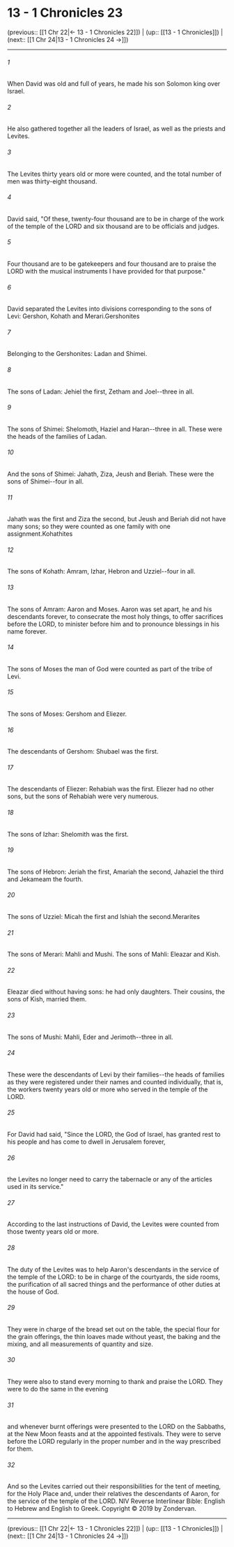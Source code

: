 # 13 - 1 Chronicles 23

(previous:: [[1 Chr 22|← 13 - 1 Chronicles 22]]) | (up:: [[13 - 1 Chronicles]]) | (next:: [[1 Chr 24|13 - 1 Chronicles 24 →]])

***


###### 1 
When David was old and full of years, he made his son Solomon king over Israel. 

###### 2 
He also gathered together all the leaders of Israel, as well as the priests and Levites. 

###### 3 
The Levites thirty years old or more were counted, and the total number of men was thirty-eight thousand. 

###### 4 
David said, "Of these, twenty-four thousand are to be in charge of the work of the temple of the LORD and six thousand are to be officials and judges. 

###### 5 
Four thousand are to be gatekeepers and four thousand are to praise the LORD with the musical instruments I have provided for that purpose." 

###### 6 
David separated the Levites into divisions corresponding to the sons of Levi: Gershon, Kohath and Merari.Gershonites 

###### 7 
Belonging to the Gershonites: Ladan and Shimei. 

###### 8 
The sons of Ladan: Jehiel the first, Zetham and Joel--three in all. 

###### 9 
The sons of Shimei: Shelomoth, Haziel and Haran--three in all. These were the heads of the families of Ladan. 

###### 10 
And the sons of Shimei: Jahath, Ziza, Jeush and Beriah. These were the sons of Shimei--four in all. 

###### 11 
Jahath was the first and Ziza the second, but Jeush and Beriah did not have many sons; so they were counted as one family with one assignment.Kohathites 

###### 12 
The sons of Kohath: Amram, Izhar, Hebron and Uzziel--four in all. 

###### 13 
The sons of Amram: Aaron and Moses. Aaron was set apart, he and his descendants forever, to consecrate the most holy things, to offer sacrifices before the LORD, to minister before him and to pronounce blessings in his name forever. 

###### 14 
The sons of Moses the man of God were counted as part of the tribe of Levi. 

###### 15 
The sons of Moses: Gershom and Eliezer. 

###### 16 
The descendants of Gershom: Shubael was the first. 

###### 17 
The descendants of Eliezer: Rehabiah was the first. Eliezer had no other sons, but the sons of Rehabiah were very numerous. 

###### 18 
The sons of Izhar: Shelomith was the first. 

###### 19 
The sons of Hebron: Jeriah the first, Amariah the second, Jahaziel the third and Jekameam the fourth. 

###### 20 
The sons of Uzziel: Micah the first and Ishiah the second.Merarites 

###### 21 
The sons of Merari: Mahli and Mushi. The sons of Mahli: Eleazar and Kish. 

###### 22 
Eleazar died without having sons: he had only daughters. Their cousins, the sons of Kish, married them. 

###### 23 
The sons of Mushi: Mahli, Eder and Jerimoth--three in all. 

###### 24 
These were the descendants of Levi by their families--the heads of families as they were registered under their names and counted individually, that is, the workers twenty years old or more who served in the temple of the LORD. 

###### 25 
For David had said, "Since the LORD, the God of Israel, has granted rest to his people and has come to dwell in Jerusalem forever, 

###### 26 
the Levites no longer need to carry the tabernacle or any of the articles used in its service." 

###### 27 
According to the last instructions of David, the Levites were counted from those twenty years old or more. 

###### 28 
The duty of the Levites was to help Aaron's descendants in the service of the temple of the LORD: to be in charge of the courtyards, the side rooms, the purification of all sacred things and the performance of other duties at the house of God. 

###### 29 
They were in charge of the bread set out on the table, the special flour for the grain offerings, the thin loaves made without yeast, the baking and the mixing, and all measurements of quantity and size. 

###### 30 
They were also to stand every morning to thank and praise the LORD. They were to do the same in the evening 

###### 31 
and whenever burnt offerings were presented to the LORD on the Sabbaths, at the New Moon feasts and at the appointed festivals. They were to serve before the LORD regularly in the proper number and in the way prescribed for them. 

###### 32 
And so the Levites carried out their responsibilities for the tent of meeting, for the Holy Place and, under their relatives the descendants of Aaron, for the service of the temple of the LORD. NIV Reverse Interlinear Bible: English to Hebrew and English to Greek. Copyright © 2019 by Zondervan.

***

(previous:: [[1 Chr 22|← 13 - 1 Chronicles 22]]) | (up:: [[13 - 1 Chronicles]]) | (next:: [[1 Chr 24|13 - 1 Chronicles 24 →]])
